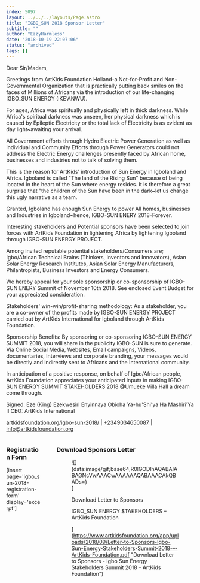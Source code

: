 ```yaml
---
index: 5097
layout: ../../../layouts/Page.astro
title: "IGBO_SUN 2018 Sponsor Letter"
subtitle: ""
author: "EzzyHarmless"
date: "2018-10-19 22:07:06"
status: "archived"
tags: []
---
```


<section class="section content">

Dear Sir/Madam,

Greetings from ArtKids Foundation Holland-a Not-for-Profit and Non-Governmental Organization that is practically putting back smiles on the faces of Millions of Africans via the introduction of our life-changing IGBO_SUN ENERGY (IKE'ANWU).

For ages, Africa was spiritually and physically left in thick darkness. While Africa's spiritual darkness was unseen, her physical darkness which is caused by Epileptic Electricity or the total lack of Electricity is as evident as day light~awaiting your arrival.

All Government efforts through Hydro Electric Power Generation as well as individual and Community Efforts through Power Generators could not address the Electric Energy challenges presently faced by African home, businesses and industries not to talk of solving them.

This is the reason for ArtKids' introduction of Sun Energy in Igboland and Africa. Igboland is called "The land of the Rising Sun" because of being located in the heart of the Sun where energy resides. It is therefore a great surprise that "the children of the Sun have been in the dark~let us change this ugly narrative as a team.

Granted, Igboland has enough Sun Energy to power All homes, businesses and Industries in Igboland~hence, IGBO-SUN ENERY 2018-Forever.

Interesting stakeholders and Potential sponsors have been selected to join forces with ArtKids Foundation in lightening Africa by lightening Igboland through IGBO-SUN ENERGY PROJECT.

Among invited reputable potential stakeholders/Consumers are; Igbo/African Technical Brains (Thinkers, Inventors and Innovators), Asian Solar Energy Research Institutes, Asian Solar Energy Manufacturers, Philantropists, Business Investors and Energy Consumers.

We hereby appeal for your sole sponsorship or co-sponsorship of IGBO-SUN ENERY Summit of November 10th 2018\. See enclosed Event Budget for your appreciated consideration.

Stakeholders' win-win/profit-sharing methodology:
As a stakeholder, you are a co-owner of the profits made by IGBO-SUN ENERGY PROJECT carried out by ArtKids International for Igboland through ArtKids Foundation.

Sponsorship Benefits:
By sponsoring or co-sponsoring IGBO-SUN ENERGY SUMMIT 2018, you will share in the publicity IGBO-SUN is sure to generate. Via Online Social Media, Websites, Email campaigns, Videos, documentaries, Interviews and corporate branding, your messages would be directly and indirectly sent to Africans and the International community.

In anticipation of a positive response, on behalf of Igbo/African people, ArtKids Foundation appreciates your anticipated inputs in making IGBO-SUN ENERGY SUMMIT $TAKEHOLDERS 2018 @Umueke Villa Hall a dream come through.

Signed:
Eze (King) Ezekwesiri Enyinnaya Obioha
Ya-hu'Shi'ya Ha Mashiri'Ya II
CEO: ArtKids International

[artkidsfoundation.org/igbo-sun-2018/](https://www.artkidsfoundation.org/igbo-sun-2018/ "Visit ArtKids Igbo Sun Event page") | [+2349034650087](tel:+2349034650087 "Call ArtKids Africa") | [info@artkidsfoundation.org](mailto:Info@artkidsfoundation.org "Email ArtKids Africa")

</section>

<section class="section content">

<div class="columns">

<div class="column is-6">

### Registration Form

[insert page='igbo_sun-2018-registration-form' display='excerpt']</div>

<div class="column is-6">

### Download Sponsors Letter

<figure class="image is-3by4 box effect-selena has-text-left has-text-white has-text-weight-semibold has-text-shadow">![](data:image/gif;base64,R0lGODlhAQABAIABAGNcVwAAACwAAAAAAQABAAACAkQBADs=)

<figcaption>[

<span class="icon is-small"></span>Download Letter to Sponsors

IGBO_SUN ENERGY $TAKEHOLDERS – ArtKids Foundation

](https://www.artkidsfoundation.org/app/uploads/2018/09/Letter-to-Sponsors-Igbo-Sun-Energy-Stakeholders-Summit-2018-–-ArtKids-Foundation.pdf "Download Letter to Sponsors - Igbo Sun Energy Stakeholders Summit 2018 – ArtKids Foundation")</figcaption>

</figure>

</div>

</div>

</section>